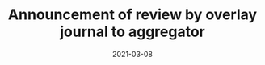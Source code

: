 ---
title: "Announcement of review by overlay journal to aggregator"
date: "2021-03-08"
description: ""
layout: pattern_example
status: [review,draft]
payload:
    contexts: ["sorg","ldp","ietf","nat","nrr"]
    id: "urn:uuid:94ecae35-dcfd-4182-8550-22c7164fe23f"
    type: ["Announce","nat:review-success"]
    origin:
        lookup: "overlay-journal"
    target:
        lookup: "aggregation-service"
    object:
        lookup: "journal-review"
    actor:
        lookup: reviewer
---